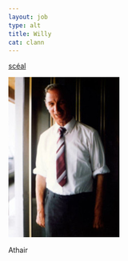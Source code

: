 ```yaml
---
layout: job
type: alt
title: Willy
cat: clann
---
```

[ scéal ](uilliam-scl.html)

![pic](../img/da.jpg)


<p>Athair</p>
